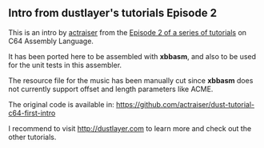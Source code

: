 ## Intro from dustlayer's tutorials Episode 2

This is an intro by [actraiser](https://github.com/actraiser) from the [Episode 2 of a series of tutorials](http://dustlayer.com/c64-coding-tutorials/2013/2/17/a-simple-c64-intro) on C64 Assembly Language.

It has been ported here to be assembled with **xbbasm**, and also to be used for the unit tests in this assembler.

The resource file for the music has been manually cut since **xbbasm** does not currently support offset and length parameters like ACME.

The original code is available in:
https://github.com/actraiser/dust-tutorial-c64-first-intro

I recommend to visit <http://dustlayer.com> to learn more and check out the other tutorials.
